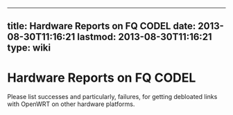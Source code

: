
---
title: Hardware Reports on FQ CODEL
date: 2013-08-30T11:16:21
lastmod: 2013-08-30T11:16:21
type: wiki
---
Hardware Reports on FQ CODEL
============================

Please list successes and particularly, failures, for getting debloated
links with OpenWRT on other hardware platforms.
